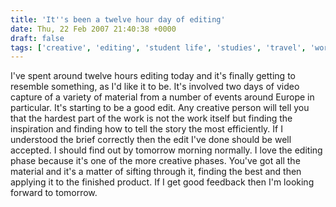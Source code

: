 ```yaml
---
title: 'It''s been a twelve hour day of editing'
date: Thu, 22 Feb 2007 21:40:38 +0000
draft: false
tags: ['creative', 'editing', 'student life', 'studies', 'travel', 'work']
---
```


I've spent around twelve hours editing today and it's finally getting to resemble something, as I'd like it to be. It's involved two days of video capture of a variety of material from a number of events around Europe in particular. It's starting to be a good edit. Any creative person will tell you that the hardest part of the work is not the work itself but finding the inspiration and finding how to tell the story the most efficiently. If I understood the brief correctly then the edit I've done should be well accepted. I should find out by tomorrow morning normally. I love the editing phase because it's one of the more creative phases. You've got all the material and it's a matter of sifting through it, finding the best and then applying it to the finished product. If I get good feedback then I'm looking forward to tomorrow.